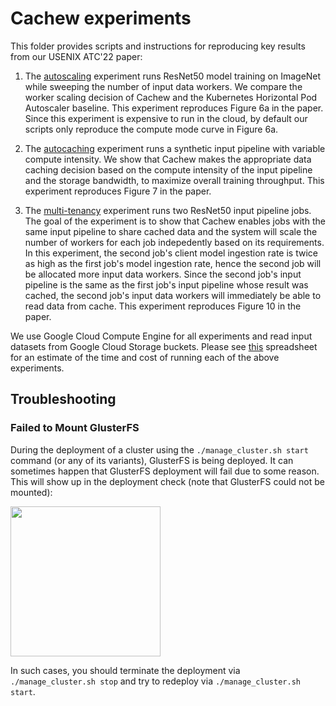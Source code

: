 Cachew experiments
=======

This folder provides scripts and instructions for reproducing key results from our USENIX ATC'22 paper:

1. The [autoscaling](autoscaling) experiment runs ResNet50 model training on ImageNet while sweeping the number of input data workers. We compare the worker scaling decision of Cachew and the Kubernetes Horizontal Pod Autoscaler baseline. This experiment reproduces Figure 6a in the paper. Since this experiment is expensive to run in the cloud, by default our scripts only reproduce the compute mode curve in Figure 6a.

2. The [autocaching](autocaching) experiment runs a synthetic input pipeline with variable compute intensity. We show that Cachew makes the appropriate data caching decision based on the compute intensity of the input pipeline and the storage bandwidth, to maximize overall training throughput. This experiment reproduces Figure 7 in the paper.

3. The [multi-tenancy](multi-tenancy) experiment runs two ResNet50 input pipeline jobs. The goal of the experiment is to show that Cachew enables jobs with the same input pipeline to share cached data and the system will scale the number of workers for each job indepedently based on its requirements. In this experiment, the second job's client model ingestion rate is twice as high as the first job's model ingestion rate, hence the second job will be allocated more input data workers. Since the second job's input pipeline is the same as the first job's input pipeline whose result was cached, the second job's input data workers will immediately be able to read data from cache. This experiment reproduces Figure 10 in the paper.

We use Google Cloud Compute Engine for all experiments and read input datasets from Google Cloud Storage buckets. Please see [this](https://docs.google.com/spreadsheets/d/1rEDdn2CCyz6irt_nthHyWYOcPwZ-f35vp71Efps5sYs/edit?usp=sharing) spreadsheet for an estimate of the time and cost of running each of the above experiments.


## Troubleshooting

### Failed to Mount GlusterFS

During the deployment of a cluster using the `./manage_cluster.sh start` command (or any of its variants), GlusterFS is being deployed. It can sometimes happen that GlusterFS deployment will fail due to some reason. This will show up in the deployment check (note that GlusterFS could not be mounted):

<img src="https://polybox.ethz.ch/index.php/s/DVyjK4dYqoQazHe/download" height=240/>

In such cases, you should terminate the deployment via `./manage_cluster.sh stop` and try to redeploy via `./manage_cluster.sh start`.



